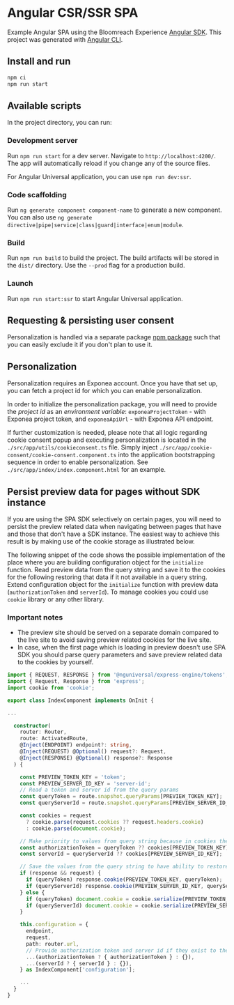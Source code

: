 # Angular CSR/SSR SPA

Example Angular SPA using the Bloomreach Experience [Angular SDK](https://www.npmjs.com/package/@bloomreach/ng-sdk).  This project was
generated with [Angular CLI](https://github.com/angular/angular-cli).

## Install and run
```bash
npm ci
npm run start
```

## Available scripts

In the project directory, you can run:

### Development server

Run `npm run start` for a dev server. Navigate to `http://localhost:4200/`. The app will automatically reload if you change any of the source files.

For Angular Universal application, you can use `npm run dev:ssr`.

### Code scaffolding

Run `ng generate component component-name` to generate a new component. You can also use `ng generate directive|pipe|service|class|guard|interface|enum|module`.

### Build

Run `npm run build` to build the project. The build artifacts will be stored in the `dist/` directory. Use the `--prod` flag for a production build.

### Launch

Run `npm run start:ssr` to start Angular Universal application.

## Requesting & persisting user consent
Personalization is handled via a separate package [npm package](https://www.npmjs.com/package/@bloomreach/segmentation) such that you can easily exclude it if you don't plan to use it.

## Personalization
Personalization requires an Exponea account. Once you have that set up, you can fetch a project id for which you can enable personalization.

In order to initialize the personalization package, you will need to provide the *project id* as an *environment variable*:
`exponeaProjectToken` - with Exponea project token, and `exponeaApiUrl` - with Exponea API endpoint.

If further customization is needed, please note that all logic regarding cookie consent popup and executing personalization is located in the `./src/app/utils/cookieconsent.ts` file.
Simply inject `./src/app/cookie-consent/cookie-consent.component.ts` into the application bootstrapping sequence in order to enable personalization. See `./src/app/index/index.component.html` for an example.

## Persist preview data for pages without SDK instance
If you are using the SPA SDK selectively on certain pages, you will need to persist the preview related data when navigating between pages that have and those that don't have a SDK instance. The easiest way to achieve this result is by making use of the cookie storage as illustrated below.

The following snippet of the code shows the possible implementation of the place where you are building configuration object for the `initialize` function. Read preview data from the query string and save it to the cookies for the following restoring that data if it not available in a query string. Extend configuration object for the `initialize` function with preview data (`authorizationToken` and `serverId`). To manage cookies you could use `cookie` library or any other library.

### Important notes
* The preview site should be served on a separate domain compared to the live site to avoid saving preview related cookies for the live site.
* In case, when the first page which is loading in preview doesn't use SPA SDK you should parse query parameters and save preview related data to the cookies by yourself.

```typescript
import { REQUEST, RESPONSE } from '@nguniversal/express-engine/tokens';
import { Request, Response } from 'express';
import cookie from 'cookie';

export class IndexComponent implements OnInit {

...

  constructor(
    router: Router,
    route: ActivatedRoute,
    @Inject(ENDPOINT) endpoint?: string,
    @Inject(REQUEST) @Optional() request?: Request,
    @Inject(RESPONSE) @Optional() response?: Response
  ) {

    const PREVIEW_TOKEN_KEY = 'token';
    const PREVIEW_SERVER_ID_KEY = 'server-id';
    // Read a token and server id from the query params
    const queryToken = route.snapshot.queryParams[PREVIEW_TOKEN_KEY];
    const queryServerId = route.snapshot.queryParams[PREVIEW_SERVER_ID_KEY];

    const cookies = request
      ? cookie.parse(request.cookies ?? request.headers.cookie)
      : cookie.parse(document.cookie);

    // Make priority to values from query string because in cookies they might be outdated.
    const authorizationToken = queryToken ?? cookies[PREVIEW_TOKEN_KEY];
    const serverId = queryServerId ?? cookies[PREVIEW_SERVER_ID_KEY];

    // Save the values from the query string to have ability to restore them when switch back from legacy page to the SPA-SDK rendered page.
    if (response && request) {
      if (queryToken) response.cookie(PREVIEW_TOKEN_KEY, queryToken);
      if (queryServerId) response.cookie(PREVIEW_SERVER_ID_KEY, queryServerId);
    } else {
      if (queryToken) document.cookie = cookie.serialize(PREVIEW_TOKEN_KEY, queryToken);
      if (queryServerId) document.cookie = cookie.serialize(PREVIEW_SERVER_ID_KEY, queryServerId);
    }

    this.configuration = {
      endpoint,
      request,
      path: router.url,
      // Provide authorization token and server id if they exist to the SPA-SDK initialization method.
      ...(authorizationToken ? { authorizationToken } : {}),
      ...(serverId ? { serverId } : {}),
    } as IndexComponent['configuration'];

    ...
  }
}
```
